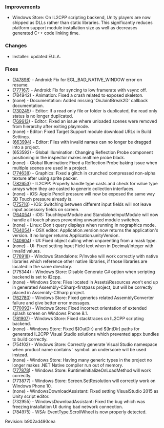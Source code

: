 ### Improvements

*   Windows Store: On IL2CPP scripting backend, Unity players are now shipped as DLLs rather than static libraries. This significantly reduces platform support module installation size as well as decreases generated C++ code linking time.

### Changes

*   Installer: updated EULA.

### Fixes

*   ([747898](http://issuetracker.unity3d.com/issues/android-error-when-coming-back-from-background-egl-bad-native-window-on-some-devices)) - Android: Fix for EGL\_BAD\_NATIVE\_WINDOW error on resume.
*   ([777167](http://issuetracker.unity3d.com/issues/android-application-dot-targetframerate-cannot-be-set-lower-than-30)) - Android: Fix for syncing to low framerate with vsync off.
*   (784942) - Animation: Fixed a crash related to exposed skeleton.
*   (none) - Documentation: Added missing 'OnJointBreak2D' callback documentation.
*   ([730245](http://issuetracker.unity3d.com/issues/perforce-duplicating-an-asset-with-perforce-intergration-doesnt-set-file-as-writable)) - Editor: If a read only file or folder is duplicated, the read only status is no longer duplicated.
*   ([769613](http://issuetracker.unity3d.com/issues/unloaded-scene-is-removed-from-hierarchy-after-exiting-playmode)) - Editor: Fixed an issue where unloaded scenes were removed from hierarchy after exiting playmode.
*   (none) - Editor: Fixed Target Support module download URLs in Build Settings.
*   ([663994](http://issuetracker.unity3d.com/issues/import-error-missing-destination-path-failed-import)) - Editor: Files with invalid names can no longer be dragged into a project.
*   (653592) - Global Illumination: Changing Reflection Probe component positioning in the inspector makes realtime probe black.
*   (none) - Global Illumination: Fixed a Reflection Probe baking issue when multiple scenes are used in a project.
*   ([774638](http://issuetracker.unity3d.com/issues/render-errors-in-sprite-packer)) - Graphics: Fixed a glitch in crunched compressed non-alpha texture after using sprite packer.
*   ([782653](http://issuetracker.unity3d.com/issues/android-il2cpp-app-crashes-while-serializing-jagged-array-using-json-net-for-unity-on-android-il2cpp-build)) - IL2CPP: Properly handle type casts and check for value type arrays when they are casted to generic collection interfaces.
*   (none) - iOS: Apple Pencil pressure will now be exposed the same way 3D Touch pressure already is.
*   ([775710](http://issuetracker.unity3d.com/issues/keyboard-messed-up-switching-between-single-line-and-multi-line-input-fields)) - iOS: Switching between different input fields will not leave input accessory fields on screen.
*   ([764054](http://issuetracker.unity3d.com/issues/ios-onenddrag-is-not-called-when-touch-input-module-is-used-and-it-is-above-standalone-input-module-in-the-inspector)) - iOS: TouchInputModule and StandaloneInputModule will now handle all touch phases preventing unwanted module switches.
*   (none) - Linux: Don't query displays when running in nographics mode.
*   ([764054](http://issuetracker.unity3d.com/issues/ios-onenddrag-is-not-called-when-touch-input-module-is-used-and-it-is-above-standalone-input-module-in-the-inspector)) - OSX editor: Application.version now returns the application's version. It no longer returns Application.unityVersion.
*   ([740604](http://issuetracker.unity3d.com/issues/rectmask2d-image-gets-masked-even-if-it-is-reparented-to-object-without-mask-component)) - UI: Fixed object culling when unparenting from a mask type.
*   (none) - UI: Fixed setting Input Field text when in Decimal/Integer with invalid values.
*   ([776918](http://issuetracker.unity3d.com/issues/cannot-pinvoke-into-a-dll-which-depends-on-another-plugin-on-the-windows-standalone-player)) - Windows Standalone: P/Invoke will work correctly with native libraries which reference other native libraries, if those libraries are located in the same directory.
*   (775344) - Windows Store: Disable Generate C# option when scripting backend is set to il2cpp.
*   (none) - Windows Store: Files located in Assets\\Resources won't end up in generated Assembly-CSharp-firstpass project, but will be correctly placed in Assembly-CSharp project.
*   ([762780](http://issuetracker.unity3d.com/issues/uwp-assembly-converter-failure)) - Windows Store: Fixed generics related AssemblyConverter failure and give better error messages.
*   ([770092](http://issuetracker.unity3d.com/issues/wp8-dot-1-cant-disable-portrait-orientation-splash-screen-in-windows-phone-8-dot-1-universal-app)) - Windows Store: Fixed incorrect orientation of extended splash screen on Windows Phone 8.1.
*   ([781907](http://issuetracker.unity3d.com/issues/stacktraces-are-broken-on-windows-store-when-using-il2cpp-scripting-backend)) - Windows Store: Fixed stacktraces on IL2CPP scripting backend.
*   (none) - Windows Store: Fixed $(OutDir) and $(IntDir) paths for generated IL2CPP Visual Studio solutions which prevented appx bundles to build correctly.
*   (754102) - Windows Store: Correctly generate Visual Studio namespace when product name contains ' symbol. an underscore will be used instead.
*   (none) - Windows Store: Having many generic types in the project no longer makes .NET Native compiler run out of memory.
*   ([777878](http://issuetracker.unity3d.com/issues/wsa-preserve-attribute-runtimeinitializeonloadmethod-is-not-invoked-after-scene-is-loaded)) - Windows Store: RuntimeInitializeOnLoadMethod will work correctly.
*   (773877) - Windows Store: Screen.SetResolution will correctly work on Windows Phone 10.
*   (none) - WindowsDownloadAssistant: Fixed setting VisualStudio 2015 as Unity script editor.
*   (732955) - WindowsDownloadAssistant: Fixed the bug which was freezing installation UI during bad network connection.
*   (784975) - WSA: EventType.ScrollWheel is now properly detected.

Revision: b902ad490cea